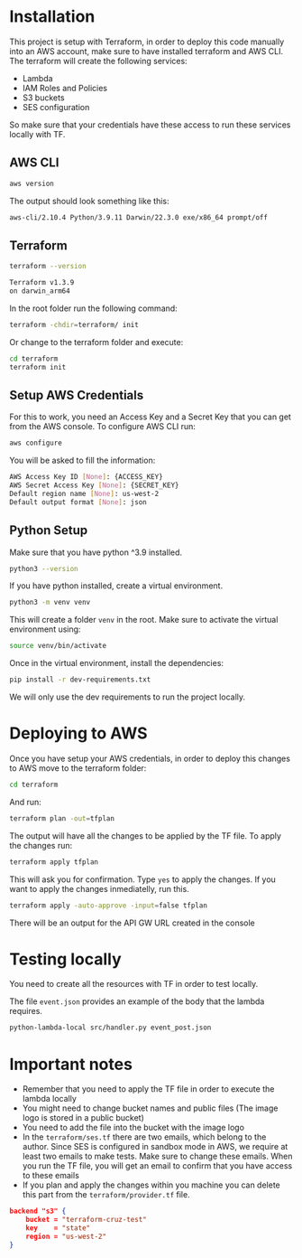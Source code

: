 # Installation

This project is setup with Terraform, in order to deploy this code manually into an AWS account, make sure to have installed terraform and AWS CLI.
The terraform will create the following services:

- Lambda
- IAM Roles and Policies
- S3 buckets
- SES configuration

So make sure that your credentials have these access to run these services locally with TF.

## AWS CLI

```bash
aws version
```

The output should look something like this:

```bash
aws-cli/2.10.4 Python/3.9.11 Darwin/22.3.0 exe/x86_64 prompt/off
```

## Terraform

```bash
terraform --version
```

```bash
Terraform v1.3.9
on darwin_arm64
```

In the root folder run the following command:

```bash
terraform -chdir=terraform/ init
```

Or change to the terraform folder and execute:

```bash
cd terraform
terraform init
```

## Setup AWS Credentials

For this to work, you need an Access Key and a Secret Key that you can get from the AWS console. To configure AWS CLI run:

```bash
aws configure
```

You will be asked to fill the information:

```bash
AWS Access Key ID [None]: {ACCESS_KEY}
AWS Secret Access Key [None]: {SECRET_KEY}
Default region name [None]: us-west-2
Default output format [None]: json
```

## Python Setup

Make sure that you have python ^3.9 installed.

```bash
python3 --version
```

If you have python installed, create a virtual environment.

```bash
python3 -m venv venv
```

This will create a folder `venv` in the root. Make sure to activate the virtual environment using:

```bash
source venv/bin/activate
```

Once in the virtual environment, install the dependencies:

```bash
pip install -r dev-requirements.txt
```

We will only use the dev requirements to run the project locally.

# Deploying to AWS

Once you have setup your AWS credentials, in order to deploy this changes to AWS move to the terraform folder:

```bash
cd terraform
```

And run:

```bash
terraform plan -out=tfplan
```

The output will have all the changes to be applied by the TF file. To apply the changes run:

```bash
terraform apply tfplan
```

This will ask you for confirmation. Type `yes` to apply the changes. If you want to apply the changes
inmediatelly, run this.

```bash
terraform apply -auto-approve -input=false tfplan
```

There will be an output for the API GW URL created in the console

# Testing locally

You need to create all the resources with TF in order to test locally.

The file `event.json` provides an example of the body that the lambda requires.

```bash
python-lambda-local src/handler.py event_post.json
```

# Important notes

- Remember that you need to apply the TF file in order to execute the lambda locally
- You might need to change bucket names and public files (The image logo is stored in a public bucket)
- You need to add the file into the bucket with the image logo
- In the `terraform/ses.tf` there are two emails, which belong to the author. Since SES is configured in sandbox mode in AWS, we require at least two emails to make tests. Make sure
  to change these emails. When you run the TF file, you will get an email to confirm that you have access to these emails
- If you plan and apply the changes within you machine you can delete this part from the `terraform/provider.tf` file.

```json
backend "s3" {
    bucket = "terraform-cruz-test"
    key    = "state"
    region = "us-west-2"
}
```
